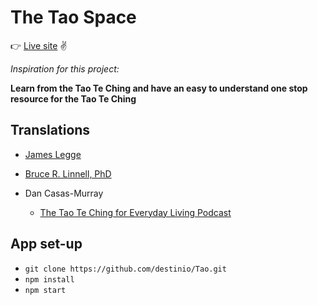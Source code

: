 # The Tao Space

👉 [Live site](https://tao.destin.io) ✌️

_Inspiration for this project:_

**Learn from the Tao Te Ching and have an easy to understand one stop resource for the Tao Te Ching**

## Translations

- [James Legge](https://standardebooks.org/ebooks/laozi/tao-te-ching/james-legge/text/single-page#halftitlepage)

- [Bruce R. Linnell, PhD](https://www.gutenberg.org/files/49965/49965-h/49965-h.htm)

- Dan Casas-Murray
  - [The Tao Te Ching for Everyday Living Podcast](https://open.spotify.com/show/5IyJnaFiFXIDIiWgNmGqxe?si=41a0fec005c14d98)

## App set-up

- `git clone https://github.com/destinio/Tao.git`
- `npm install`
- `npm start`

